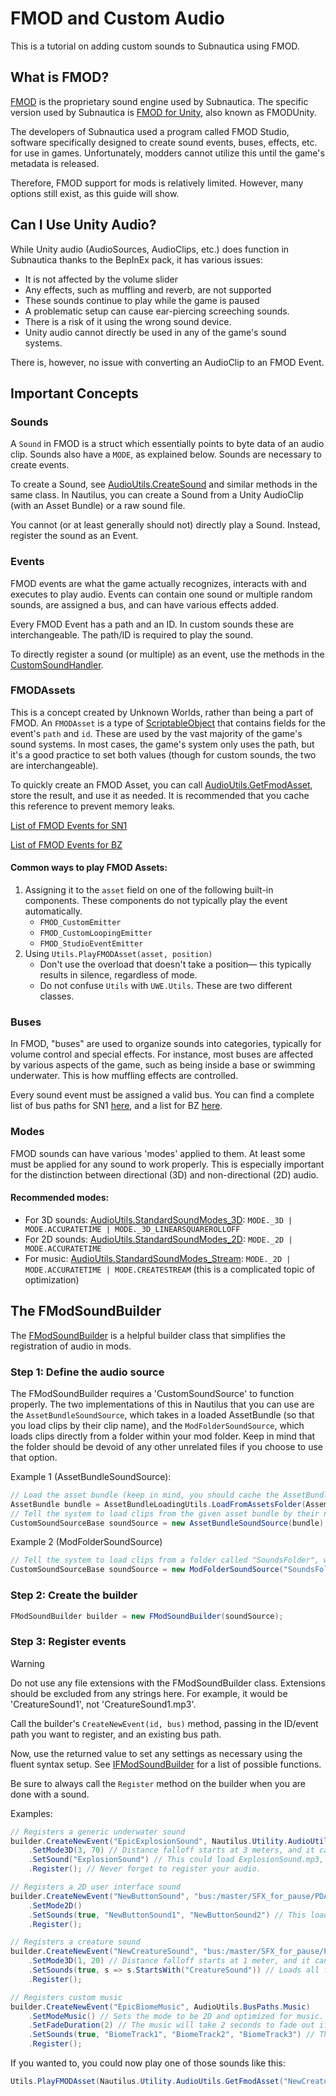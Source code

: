 # FMOD and Custom Audio

This is a tutorial on adding custom sounds to Subnautica using FMOD.

## What is FMOD?

[FMOD](https://www.fmod.com/) is the proprietary sound engine used by Subnautica. The specific version used by
Subnautica
is [FMOD for Unity](https://www.fmod.com/unity), also known as FMODUnity.

The developers of Subnautica used a program called FMOD Studio, software specifically designed to create sound events,
buses, effects, etc. for use in games. Unfortunately, modders cannot utilize this until the game's metadata is released.

Therefore, FMOD support for mods is relatively limited. However, many options still exist, as this guide will show.

## Can I Use Unity Audio?

While Unity audio (AudioSources, AudioClips, etc.) does function in Subnautica thanks to the BepInEx pack, it has
various issues:

- It is not affected by the volume slider
- Any effects, such as muffling and reverb, are not supported
- These sounds continue to play while the game is paused
- A problematic setup can cause ear-piercing screeching sounds.
- There is a risk of it using the wrong sound device.
- Unity audio cannot directly be used in any of the game's sound systems.

There is, however, no issue with converting an AudioClip to an FMOD Event.

## Important Concepts

### Sounds

A `Sound` in FMOD is a struct which essentially points to byte data of an audio clip. Sounds also have a `MODE`, as
explained below. Sounds are necessary to create events.

To create a Sound, see [AudioUtils.CreateSound](xref:Nautilus.Utility.AudioUtils.CreateSound) and similar methods in the
same class. In Nautilus, you can create a Sound from a Unity AudioClip (with an Asset Bundle) or a raw sound file.

You cannot (or at least generally should not) directly play a Sound. Instead, register the sound as an Event.

### Events

FMOD events are what the game actually recognizes, interacts with and executes to play audio. Events
can contain one sound or multiple random sounds, are assigned a bus, and can have various effects added.

Every FMOD Event has a path and an ID. In custom sounds these are interchangeable. The path/ID is required to play the
sound.

To directly register a sound (or multiple) as an event, use the methods in
the [CustomSoundHandler](xref:Nautilus.Handlers.CustomSoundHandler).

### FMODAssets

This is a concept created by Unknown Worlds, rather than being a part of FMOD. An `FMODAsset` is a type of
[ScriptableObject](https://docs.unity3d.com/6000.1/Documentation/Manual/class-ScriptableObject.html)
that contains fields for the event's `path` and `id`. These are used by the vast majority of the game's sound systems.
In most cases, the game's system only uses the path, but it's a good practice to set both values (though for custom
sounds, the two are interchangeable).

To quickly create an FMOD Asset, you can call
[AudioUtils.GetFmodAsset](xref:Nautilus.Utility.AudioUtils.GetFmodAsset),
store the result, and use it as needed.
It is recommended that you cache this reference to prevent memory leaks.

[List of FMOD Events for SN1](https://github.com/SubnauticaModding/Nautilus/blob/master/Nautilus/Documentation/resources/SN1-FMODEvents.txt)

[List of FMOD Events for BZ](https://github.com/SubnauticaModding/Nautilus/blob/master/Nautilus/Documentation/resources/BZ-FMODEvents.txt)

#### Common ways to play FMOD Assets:

1. Assigning it to the `asset` field on one of the following built-in components. These components do not typically play
   the event automatically.
    - `FMOD_CustomEmitter`
    - `FMOD_CustomLoopingEmitter`
    - `FMOD_StudioEventEmitter`
2. Using `Utils.PlayFMODAsset(asset, position)`
    - Don't use the overload that doesn't take a position— this typically results in silence, regardless of mode.
    - Do not confuse `Utils` with `UWE.Utils`. These are two different classes.

### Buses

In FMOD, "buses" are used to organize sounds into categories, typically for volume control and special effects. For
instance, most buses are affected by various aspects of the game, such as being inside a base or swimming underwater.
This is how muffling effects are controlled.

Every sound event must be assigned a valid bus. You can find a complete list of bus paths for SN1
[here](https://github.com/SubnauticaModding/Nautilus/blob/master/Nautilus/Documentation/resources/SN1-FMODBuses.txt),
and a list for BZ
[here](https://github.com/SubnauticaModding/Nautilus/blob/master/Nautilus/Documentation/resources/BZ-FMODBuses.txt).

### Modes

FMOD sounds can have various 'modes' applied to them. At least some must be applied for any sound to work properly. This
is especially important for the distinction between directional (3D) and non-directional (2D) audio.

#### Recommended modes:

- For 3D sounds: [AudioUtils.StandardSoundModes_3D](xref:Nautilus.Utility.AudioUtils.StandardSoundModes_3D):
  `MODE._3D | MODE.ACCURATETIME | MODE._3D_LINEARSQUAREROLLOFF`
- For 2D sounds: [AudioUtils.StandardSoundModes_2D](xref:Nautilus.Utility.AudioUtils.StandardSoundModes_2D):
  `MODE._2D | MODE.ACCURATETIME`
- For music: [AudioUtils.StandardSoundModes_Stream](xref:Nautilus.Utility.AudioUtils.StandardSoundModes_Stream):
  `MODE._2D | MODE.ACCURATETIME | MODE.CREATESTREAM` (this is a complicated topic of optimization)

## The FModSoundBuilder

The [FModSoundBuilder](xref:Nautilus.FMod.FModSoundBuilder) is a helpful builder class that simplifies the registration
of audio in mods.

### Step 1: Define the audio source

The FModSoundBuilder requires a 'CustomSoundSource' to function properly. The two implementations of this in Nautilus
that you can use are the `AssetBundleSoundSource`, which takes in a loaded AssetBundle (so that you load clips by their
clip name), and the `ModFolderSoundSource`, which loads clips directly from a folder within your mod folder. Keep in
mind that the folder should be devoid of any other unrelated files if you choose to use that option.

Example 1 (AssetBundleSoundSource):

```csharp
// Load the asset bundle (keep in mind, you should cache the AssetBundle in an actual project, and never load one twice)
AssetBundle bundle = AssetBundleLoadingUtils.LoadFromAssetsFolder(Assembly, "assetbundlename");
// Tell the system to load clips from the given asset bundle by their name
CustomSoundSourceBase soundSource = new AssetBundleSoundSource(bundle);
```

Example 2 (ModFolderSoundSource)

```csharp
// Tell the system to load clips from a folder called "SoundsFolder", which is directly inside your mod folder
CustomSoundSourceBase soundSource = new ModFolderSoundSource("SoundsFolder");
```

### Step 2: Create the builder

```csharp
FModSoundBuilder builder = new FModSoundBuilder(soundSource);
```

### Step 3: Register events

> [!WARNING]
> Do not use any file extensions with the FModSoundBuilder class. Extensions should be excluded from any strings here.
> For example, it would be 'CreatureSound1', not 'CreatureSound1.mp3'.

Call the builder's `CreateNewEvent(id, bus)` method, passing in the ID/event path you want to register, and an existing
bus path.

Now, use the returned value to set any settings as necessary using the fluent syntax setup.
See [IFModSoundBuilder](xref:Nautilus.FMod.Interfaces.IFModSoundBuilder) for a list of possible functions.

Be sure to always call the `Register` method on the builder when you are done with a sound.

Examples:

```csharp
// Registers a generic underwater sound
builder.CreateNewEvent("EpicExplosionSound", Nautilus.Utility.AudioUtils.BusPaths.UnderwaterAmbient)
    .SetMode3D(3, 70) // Distance falloff starts at 3 meters, and it cannot be heard beyond 70 meters.
    .SetSound("ExplosionSound") // This could load ExplosionSound.mp3, ExplosionSound.wav, or an AssetBundle clip with the name, depending on the source and setup.
    .Register(); // Never forget to register your audio.

// Registers a 2D user interface sound
builder.CreateNewEvent("NewButtonSound", "bus:/master/SFX_for_pause/PDA_pause/all/SFX")
    .SetMode2D()
    .SetSounds(true, "NewButtonSound1", "NewButtonSound2") // This loads two sounds. The one that plays each time is random.
    .Register();

// Registers a creature sound
builder.CreateNewEvent("NewCreatureSound", "bus:/master/SFX_for_pause/PDA_pause/all/SFX/creatures")
    .SetMode3D(1, 20) // Distance falloff starts at 1 meter, and it cannot be heard beyond 20 meters.
    .SetSounds(true, s => s.StartsWith("CreatureSound")) // Loads all files that start with "NewCreatureSound", such as "CreatureSound1", "CreatureSound2", etc.
    .Register();

// Registers custom music
builder.CreateNewEvent("EpicBiomeMusic", AudioUtils.BusPaths.Music)
    .SetModeMusic() // Sets the mode to be 2D and optimized for music.
    .SetFadeDuration(2) // The music will take 2 seconds to fade out if stopped while playing.
    .SetSounds(true, "BiomeTrack1", "BiomeTrack2", "BiomeTrack3") // The music will play one of these tracks at random.
    .Register();
```

If you wanted to, you could now play one of those sounds like this:

```csharp
Utils.PlayFMODAsset(Nautilus.Utility.AudioUtils.GetFmodAsset("NewCreatureSound"), Player.main.transform.position);
```